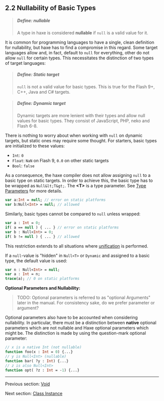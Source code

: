 ## 2.2 Nullability of Basic Types

> ##### Define: nullable
>
> A type in haxe is considered **nullable** if `null` is a valid value for it.


It is common for programming languages to have a single, clean definition for nullability, but haxe has to find a compromise in this regard. Some target languages allow and, in fact, default to `null` for everything, other do not allow `null` for certain types. This necessitates the distinction of two types of target languages:

> ##### Define: Static target
>
> `null` is not a valid value for basic types. This is true for the Flash 9+, C++, Java and C# targets.

> ##### Define: Dynamic target
>
> Dynamic targets are more lenient with their types and allow null values for basic types. They consist of JavaScript, PHP, neko and Flash 6-8.


There is nothing to worry about when working with `null` on dynamic targets, but static ones may require some thought. For starters, basic types are initialized to these values:



* `Int`: `0`
* `Float`: `NaN` on Flash 9, `0.0` on other static targets
* `Bool`: `false`


As a consequence, the haxe compiler does not allow assigning `null` to a basic type on static targets. In order to achieve this, the basic type has to be wrapped as `Null&lt;T&gt;`.  The **&lt;T&gt;** is a type parameter.  See [Type Parameters](3.2-Type_Parameters.md) for more details. 

```haxe
var a:Int = null; // error on static platforms
var b:Null<Int> = null; // allowed
```
Similarly, basic types cannot be compared to `null` unless wrapped:

```haxe
var a : Int = 0;
if( a == null ) { ... } // error on static platforms
var b : Null<Int> = 0;
if( b != null ) { ... } // allowed
```
This restriction extends to all situations where [unification](3.5-Unification.md) is performed.

If a `null`-value is "hidden" in `Null<T>` or `Dynamic` and assigned to a basic type, the default value is used:

```haxe
var n : Null<Int> = null;
var a : Int = n;
trace(a); // 0 on static platforms
```

**Optional Parameters and Nullability:**

>TODO: Optional parameters is referred to as "optional Arguments" later in the manual.  For consistency sake, do we prefer parameter or argument?

Optional parameters also have to be accounted when considering nullability.
In particular, there must be a distinction between **native** optional parameters which are not nullable and Haxe optional parameters which might be.  The distinction is made by using the question-mark optional parameter:

```haxe
// x is a native Int (not nullable)
function foo(x : Int = 0) {...}
// y is Null<Int> (nullable)
function bar( ?y : Int) {...}
// z is also Null<Int>
function opt( ?z : Int = -1) {...}
```

---

Previous section: [Void](2.1.4-Void.md)

Next section: [Class Instance](2.3-Class_Instance.md)